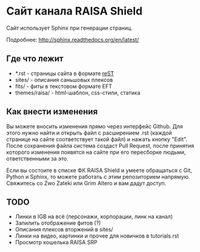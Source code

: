 Сайт канала RAISA Shield
========================

Сайт использует Sphinx при генерации страниц.

Подробнее: http://sphinx.readthedocs.org/en/latest/

Где что лежит
-------------

* \*.rst - страницы сайта в формате [reST](http://docutils.sf.net/rst.html)
* sites/ - описания саньшовых плексов
* fits/ - фиты в текстовом формате EFT
* themes/raisa/ - html-шаблон, css-стили, статика

Как внести изменения
--------------------

Вы можете вносить изменения прямо через интерфейс Github. Для этого нужно найти
и открыть файл с расширением .rst (каждой странице на сайте соответствует такой
файл) и нажать кнопку "Edit". После сохранения файла система создаст Pull
Request, после принятия которого изменения появятся на сайте при его пересборке
людьми, ответственными за это.

Если вы состоите в списке ФК RAISA Shield и умеете обращаться с Git, Python и
Sphinx, то можете работать с этим репозиторием напрямую.
Свяжитесь со Zwo Zateki или Grim Altero и вам дадут доступ.

TODO
----

* Линки в IGB на всё (персонажи, корпорации, линк на канал)
* Запилить отображение фитов (?)
* Описания плексов вторжений в sites/
* Линки на видео, картинки и прочее для новичков в tutorials.rst
* Просмотр кошелька RAISA SRP
